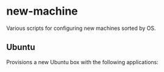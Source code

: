 # new-machine
Various scripts for configuring new machines sorted by OS.

## Ubuntu
Provisions a new Ubuntu box with the following applications:
